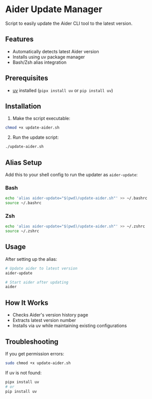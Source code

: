 # Aider Update Manager

Script to easily update the Aider CLI tool to the latest version.

## Features
- Automatically detects latest Aider version
- Installs using uv package manager
- Bash/Zsh alias integration

## Prerequisites
- [uv](https://github.com/astral-sh/uv) installed (`pipx install uv` or `pip install uv`)

## Installation

1. Make the script executable:
```bash
chmod +x update-aider.sh
```

2. Run the update script:
```bash
./update-aider.sh
```

## Alias Setup

Add this to your shell config to run the updater as `aider-update`:

### Bash
```bash
echo 'alias aider-update="$(pwd)/update-aider.sh"' >> ~/.bashrc
source ~/.bashrc
```

### Zsh
```bash
echo 'alias aider-update="$(pwd)/update-aider.sh"' >> ~/.zshrc
source ~/.zshrc
```

## Usage

After setting up the alias:
```bash
# Update aider to latest version
aider-update

# Start aider after updating
aider
```

## How It Works
- Checks Aider's version history page
- Extracts latest version number
- Installs via uv while maintaining existing configurations

## Troubleshooting
If you get permission errors:
```bash
sudo chmod +x update-aider.sh
```

If uv is not found:
```bash
pipx install uv
# or
pip install uv
```
